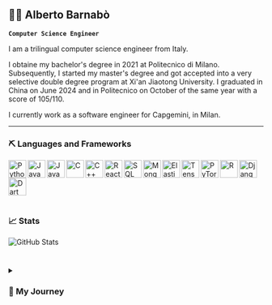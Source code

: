 ## 🧑‍💻 Alberto Barnabò

**`Computer Science Engineer`**

I am a trilingual computer science engineer from Italy. 

I obtaine my bachelor's degree in 2021 at Politecnico di Milano. Subsequently, I started my master's degree and got accepted into a very selective double degree program at Xi'an Jiaotong University. I graduated in China on June 2024 and in Politecnico on October of the same year with a score of 105/110.

I currently work as a software engineer for Capgemini, in Milan.

---

### ⛏️ Languages and Frameworks

<img align="left" alt="Python" width="35px" style="pading-right:10px" src="https://cdn.jsdelivr.net/gh/devicons/devicon@latest/icons/python/python-original-wordmark.svg" />
<img align="left" alt="Java" width="35px" style="pading-right:10px" src="https://cdn.jsdelivr.net/gh/devicons/devicon@latest/icons/java/java-original-wordmark.svg" />
<img align="left" alt="JavaScript" width="35px" style="pading-right:10px" src="https://cdn.jsdelivr.net/gh/devicons/devicon@latest/icons/javascript/javascript-original.svg" />
<img align="left" alt="C" width="35px" style="pading-right:10px" src="https://cdn.jsdelivr.net/gh/devicons/devicon@latest/icons/c/c-original.svg" />
<img align="left" alt="C++" width="35px" style="pading-right:10px" src="https://cdn.jsdelivr.net/gh/devicons/devicon@latest/icons/cplusplus/cplusplus-original.svg" />
<img align="left" alt="React" width="35px" style="pading-right:10px" src="https://cdn.jsdelivr.net/gh/devicons/devicon@latest/icons/react/react-original-wordmark.svg" />

<img align="left" alt="SQL" width="35px" style="pading-right:10px" src="https://cdn.jsdelivr.net/gh/devicons/devicon@latest/icons/mysql/mysql-original-wordmark.svg" />
<img align="left" alt="Mongo" width="35px" style="pading-right:10px" src="https://cdn.jsdelivr.net/gh/devicons/devicon@latest/icons/mongodb/mongodb-original-wordmark.svg" />
<img align="left" alt="ElasticSearch" width="35px" style="pading-right:10px" src="https://cdn.jsdelivr.net/gh/devicons/devicon@latest/icons/elasticsearch/elasticsearch-original.svg" />


<img align="left" alt="TensorFlow" width="35px" style="pading-right:10px" src="https://cdn.jsdelivr.net/gh/devicons/devicon@latest/icons/tensorflow/tensorflow-original.svg" />
<img align="left" alt="PyTorch" width="35px" style="pading-right:10px" src="https://cdn.jsdelivr.net/gh/devicons/devicon@latest/icons/pytorch/pytorch-original.svg" />

<img align="left" alt="R" width="35px" style="pading-right:10px" src="https://cdn.jsdelivr.net/gh/devicons/devicon@latest/icons/rstudio/rstudio-original.svg" />
<img align="left" alt="Django" width="35px" style="pading-right:10px" src="https://cdn.jsdelivr.net/gh/devicons/devicon@latest/icons/django/django-plain-wordmark.svg" />
<img align="left" alt="Dart" width="35px" style="pading-right:10px" src="https://cdn.jsdelivr.net/gh/devicons/devicon@latest/icons/dart/dart-original.svg" />
<br clear="left"/>

#

### 📈 Stats

![GitHub Stats](https://github-readme-stats.vercel.app/api?username=albertobarnabo&show_icons=true&theme=radical)

#

<details>
          <summary><h3> 👣 My Journey </h3></summary>
          
I started taking my path towards learning computer science in 2016, where I went to a pre-college program in Cambridge to learn Python and R. That same year I did a one month intenship in a small company called Wins SRL to understand the machanism of relational databases and their usage.

After obtaining my high school diploma, I studied computer science engineering in Politecnico di Milano, one the most demaanding and challenging universities in the world. In this period I learned how to have a more formal and methodic approach to the CS world. I had the opportunity to learn all the details of Object Oriented Programming through the use of Java, the C programming language and a theoretical approach of algorithm complexity. Nevertheless, being an engineering program, I also had the opportunity to focus on calculus, linear algebra, electronics and automation and control.

My master's degree journey was a little less standard: the double degree program consists in studying one year in your home university (in my case, Politecnico), and the remaining two in the host university, which for me it was the Xi'an Jiaotong University. After completing all my exams, my last year I had the opportunity to work as a researcher my professor's lab. With the aid of two PhD students, I studied Large Language Models and their ability to parse tabular data, by using agents and prompt-engineering techniques. My thesis was evaluated with the maximum score and I got a final degree score of 105/110.

Once grduated, I started working for Capgemini as a Software Engineer in Milan.
</details>

          
          
          
          
<!--
**albertobarnabo/albertobarnabo** is a ✨ _special_ ✨ repository because its `README.md` (this file) appears on your GitHub profile.

Here are some ideas to get you started:

- 🔭 I’m currently working on ...
- 🌱 I’m currently learning ..
- 👯 I’m looking to collaborate on ...
- 🤔 I’m looking for help with ...
- 💬 Ask me about ...
- 📫 How to reach me: ...
- 😄 Pronouns: ...
- ⚡ Fun fact: ...
-->
